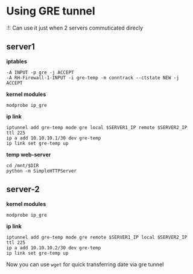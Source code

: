 # Using GRE tunnel
:!: Can use it just when 2 servers commuticated direcly

## server1
**iptables**
```
-A INPUT -p gre -j ACCEPT
-A RH-Firewall-1-INPUT -i gre-temp -m conntrack --ctstate NEW -j ACCEPT
```

**kernel modules**
```shell
modprobe ip_gre
```

**ip link**
```shell
iptunnel add gre-temp mode gre local $SERVER1_IP remote $SERVER2_IP ttl 225
ip a add 10.10.10.1/30 dev gre-temp
ip link set gre-temp up
```

**temp web-server**
```shell
cd /mnt/$DIR
python -m SimpleHTTPServer
```

## server-2

**kernel modules**
```shell
modprobe ip_gre
```

**ip link**
```shell
iptunnel add gre-temp mode gre remote $SERVER1_IP local $SERVER2_IP ttl 225
ip a add 10.10.10.2/30 dev gre-temp
ip link set gre-temp up
```

Now you can use `wget` for quick transferring date via gre tunnel
